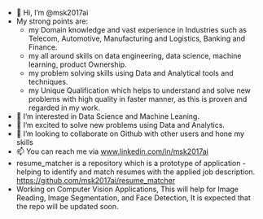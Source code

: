 - 👋 Hi, I’m @msk2017ai
- My strong points are:
    -   my Domain knowledge and vast experience in Industries such as Telecom,          Automotive, Manufacturing and Logistics, Banking and Finance.
    -   my all around skills on data engineering, data science, machine learning,  product Ownership.
    -   my problem solving skills using Data and Analytical tools and techniques.
    -   my Unique Qualification which helps to understand and solve new problems with high quality in faster manner, as this is proven and regarded in my work. 
- 👀 I’m interested in Data Science and Machine Leaning.
- 🌱 I’m excited to solve new problems using Data and Analytics.
- 💞️ I’m looking to collaborate on Github with other users and hone my skills
- 📫 You can reach me via www.linkedin.com/in/msk2017ai
-  resume_matcher is a repository which is a prototype of application - helping to identify and match resumes with the applied job description. 
https://github.com/msk2017ai/resume_matcher
-  Working on Computer Vision Applications, This will help for Image Reading, Image Segmentation, and Face Detection, It is expected that the repo will be updated soon.


<!---
msk2017ai/msk2017ai is a ✨ special ✨ repository because its `README.md` (this file) appears on your GitHub profile.
You can click the Preview link to take a look at your changes.
--->


